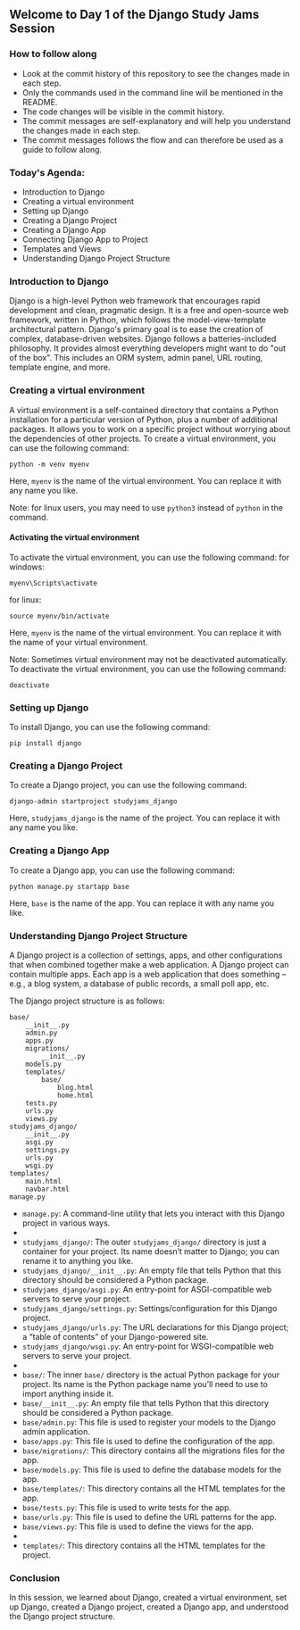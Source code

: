 ## Welcome to Day 1 of the Django Study Jams Session

### How to follow along
- Look at the commit history of this repository to see the changes made in each step. 
- Only the commands used in the command line will be mentioned in the README.
- The code changes will be visible in the commit history.
- The commit messages are self-explanatory and will help you understand the changes made in each step.
- The commit messages follows the flow and can therefore be used as a guide to follow along.

### Today's Agenda:
- Introduction to Django
- Creating a virtual environment
- Setting up Django
- Creating a Django Project
- Creating a Django App
- Connecting Django App to Project
- Templates and Views
- Understanding Django Project Structure

### Introduction to Django
Django is a high-level Python web framework that encourages rapid development and clean, pragmatic design. It is a free and open-source web framework, written in Python, which follows the model-view-template architectural pattern. Django's primary goal is to ease the creation of complex, database-driven websites. 
Django follows a batteries-included philosophy. It provides almost everything developers might want to do "out of the box". This includes an ORM system, admin panel, URL routing, template engine, and more.

### Creating a virtual environment
A virtual environment is a self-contained directory that contains a Python installation for a particular version of Python, plus a number of additional packages. It allows you to work on a specific project without worrying about the dependencies of other projects. To create a virtual environment, you can use the following command:
```
python -m venv myenv
```
Here, `myenv` is the name of the virtual environment. You can replace it with any name you like.

Note: for linux users, you may need to use `python3` instead of `python` in the command.

#### Activating the virtual environment
To activate the virtual environment, you can use the following command:
for windows:
```
myenv\Scripts\activate
```
for linux:
```
source myenv/bin/activate
```
Here, `myenv` is the name of the virtual environment. You can replace it with the name of your virtual environment.

Note:
Sometimes virtual environment may not be deactivated automatically.
To deactivate the virtual environment, you can use the following command:
```
deactivate
```

### Setting up Django
To install Django, you can use the following command:
```
pip install django
```

### Creating a Django Project
To create a Django project, you can use the following command:
```
django-admin startproject studyjams_django
```
Here, `studyjams_django` is the name of the project. You can replace it with any name you like.

### Creating a Django App
To create a Django app, you can use the following command:
```
python manage.py startapp base
```
Here, `base` is the name of the app. You can replace it with any name you like.

### Understanding Django Project Structure
A Django project is a collection of settings, apps, and other configurations that when combined together make a web application. A Django project can contain multiple apps. Each app is a web application that does something – e.g., a blog system, a database of public records, a small poll app, etc.

The Django project structure is as follows:
```
base/
    __init__.py
    admin.py
    apps.py
    migrations/
        __init__.py
    models.py
    templates/
        base/
            blog.html
            home.html
    tests.py
    urls.py
    views.py
studyjams_django/
    __init__.py
    asgi.py
    settings.py
    urls.py
    wsgi.py
templates/
    main.html
    navbar.html
manage.py
```

- `manage.py`: A command-line utility that lets you interact with this Django project in various ways.
-
- `studyjams_django/`: The outer `studyjams_django/` directory is just a container for your project. Its name doesn’t matter to Django; you can rename it to anything you like.
- `studyjams_django/__init__.py`: An empty file that tells Python that this directory should be considered a Python package.
- `studyjams_django/asgi.py`: An entry-point for ASGI-compatible web servers to serve your project.
- `studyjams_django/settings.py`: Settings/configuration for this Django project.
- `studyjams_django/urls.py`: The URL declarations for this Django project; a “table of contents” of your Django-powered site.
- `studyjams_django/wsgi.py`: An entry-point for WSGI-compatible web servers to serve your project.
- 
- `base/`: The inner `base/` directory is the actual Python package for your project. Its name is the Python package name you’ll need to use to import anything inside it.
- `base/__init__.py`: An empty file that tells Python that this directory should be considered a Python package.
- `base/admin.py`: This file is used to register your models to the Django admin application.
- `base/apps.py`: This file is used to define the configuration of the app.
- `base/migrations/`: This directory contains all the migrations files for the app.
- `base/models.py`: This file is used to define the database models for the app.
- `base/templates/`: This directory contains all the HTML templates for the app.
- `base/tests.py`: This file is used to write tests for the app.
- `base/urls.py`: This file is used to define the URL patterns for the app.
- `base/views.py`: This file is used to define the views for the app.
- 
- `templates/`: This directory contains all the HTML templates for the project.

### Conclusion
In this session, we learned about Django, created a virtual environment, set up Django, created a Django project, created a Django app, and understood the Django project structure.
